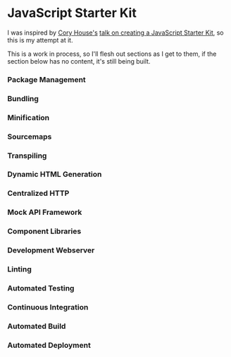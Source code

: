 # JavaScript Starter Kit
I was inspired by [Cory House's](https://github.com/coryhouse) [talk on creating a JavaScript Starter Kit](https://www.youtube.com/watch?v=QGCWal_JWek), so this is my attempt at it.

This is a work in process, so I'll flesh out sections as I get to them, if the section below has no content, it's still being built.

### Package Management

### Bundling

### Minification

### Sourcemaps

### Transpiling

### Dynamic HTML Generation

### Centralized HTTP

### Mock API Framework

### Component Libraries

### Development Webserver

### Linting

### Automated Testing

### Continuous Integration

### Automated Build

### Automated Deployment
